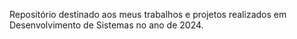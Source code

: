 Repositório destinado aos meus trabalhos e projetos realizados em Desenvolvimento de Sistemas no ano de 2024.
